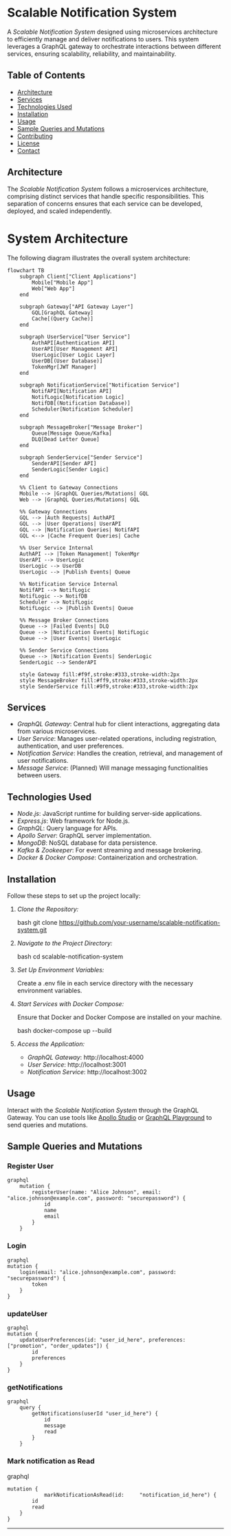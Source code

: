# Scalable Notification System

A *Scalable Notification System* designed using microservices architecture to efficiently manage and deliver notifications to users. This system leverages a GraphQL gateway to orchestrate interactions between different services, ensuring scalability, reliability, and maintainability.

## Table of Contents

- [Architecture](#architecture)
- [Services](#services)
- [Technologies Used](#technologies-used)
- [Installation](#installation)
- [Usage](#usage)
- [Sample Queries and Mutations](#sample-queries-and-mutations)
- [Contributing](#contributing)
- [License](#license)
- [Contact](#contact)

## Architecture

The *Scalable Notification System* follows a microservices architecture, comprising distinct services that handle specific responsibilities. This separation of concerns ensures that each service can be developed, deployed, and scaled independently.

# System Architecture

The following diagram illustrates the overall system architecture:

```mermaid
flowchart TB
    subgraph Client["Client Applications"]
        Mobile["Mobile App"]
        Web["Web App"]
    end

    subgraph Gateway["API Gateway Layer"]
        GQL[GraphQL Gateway]
        Cache[(Query Cache)]
    end

    subgraph UserService["User Service"]
        AuthAPI[Authentication API]
        UserAPI[User Management API]
        UserLogic[User Logic Layer]
        UserDB[(User Database)]
        TokenMgr[JWT Manager]
    end

    subgraph NotificationService["Notification Service"]
        NotifAPI[Notification API]
        NotifLogic[Notification Logic]
        NotifDB[(Notification Database)]
        Scheduler[Notification Scheduler]
    end

    subgraph MessageBroker["Message Broker"]
        Queue[Message Queue/Kafka]
        DLQ[Dead Letter Queue]
    end

    subgraph SenderService["Sender Service"]
        SenderAPI[Sender API]
        SenderLogic[Sender Logic]
    end

    %% Client to Gateway Connections
    Mobile --> |GraphQL Queries/Mutations| GQL
    Web --> |GraphQL Queries/Mutations| GQL

    %% Gateway Connections
    GQL --> |Auth Requests| AuthAPI
    GQL --> |User Operations| UserAPI
    GQL --> |Notification Queries| NotifAPI
    GQL <--> |Cache Frequent Queries| Cache

    %% User Service Internal
    AuthAPI --> |Token Management| TokenMgr
    UserAPI --> UserLogic
    UserLogic --> UserDB
    UserLogic --> |Publish Events| Queue

    %% Notification Service Internal
    NotifAPI --> NotifLogic
    NotifLogic --> NotifDB
    Scheduler --> NotifLogic
    NotifLogic --> |Publish Events| Queue

    %% Message Broker Connections
    Queue --> |Failed Events| DLQ
    Queue --> |Notification Events| NotifLogic
    Queue --> |User Events| UserLogic

    %% Sender Service Connections
    Queue --> |Notification Events| SenderLogic
    SenderLogic --> SenderAPI

    style Gateway fill:#f9f,stroke:#333,stroke-width:2px
    style MessageBroker fill:#ff9,stroke:#333,stroke-width:2px
    style SenderService fill:#9f9,stroke:#333,stroke-width:2px
```

## Services

- *GraphQL Gateway*: Central hub for client interactions, aggregating data from various microservices.
- *User Service*: Manages user-related operations, including registration, authentication, and user preferences.
- *Notification Service*: Handles the creation, retrieval, and management of user notifications.
- *Message Service*: (Planned) Will manage messaging functionalities between users.

## Technologies Used

- *Node.js*: JavaScript runtime for building server-side applications.
- *Express.js*: Web framework for Node.js.
- *GraphQL*: Query language for APIs.
- *Apollo Server*: GraphQL server implementation.
- *MongoDB*: NoSQL database for data persistence.
- *Kafka & Zookeeper*: For event streaming and message brokering.
- *Docker & Docker Compose*: Containerization and orchestration.

## Installation

Follow these steps to set up the project locally:

1. *Clone the Repository:*

   bash
   git clone https://github.com/your-username/scalable-notification-system.git
   

2. *Navigate to the Project Directory:*

   bash
   cd scalable-notification-system
   

3. *Set Up Environment Variables:*

   Create a .env file in each service directory with the necessary environment variables.

4. *Start Services with Docker Compose:*

   Ensure that Docker and Docker Compose are installed on your machine.

   bash
   docker-compose up --build
   

5. *Access the Application:*

   - *GraphQL Gateway*: http://localhost:4000
   - *User Service*: http://localhost:3001
   - *Notification Service*: http://localhost:3002

## Usage

Interact with the *Scalable Notification System* through the GraphQL Gateway. You can use tools like [Apollo Studio](https://studio.apollographql.com/) or [GraphQL Playground](https://github.com/graphql/graphql-playground) to send queries and mutations.

## Sample Queries and Mutations
### Register User
```
graphql
    mutation {
        registerUser(name: "Alice Johnson", email: "alice.johnson@example.com", password: "securepassword") {
            id
            name
            email
        }
    }
```
### Login
```
graphql
mutation {
    login(email: "alice.johnson@example.com", password: "securepassword") {
        token
    }
}
```


### updateUser
```
graphql
mutation {
    updateUserPreferences(id: "user_id_here", preferences: ["promotion", "order_updates"]) {
        id
        preferences
    }
}
```
### getNotifications
```
graphql
    query {
        getNotifications(userId "user_id_here") {
            id
            message
            read
        }
    }
```

### Mark notification as Read 
graphql
```
mutation {
            markNotificationAsRead(id:     "notification_id_here") {
        id
        read    
    }
}
```


---
